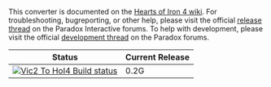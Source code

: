 This converter is documented on the [Hearts of Iron 4 wiki](https://hoi4.paradoxwikis.com/Victoria_2_to_Hearts_of_Iron_IV_converter). For troubleshooting, bugreporting, or other help, please visit the official [release thread](https://forum.paradoxplaza.com/forum/index.php?threads/vic2-to-hoi4-converter-release-thread.948992) on the Paradox Interactive forums. To help with development, please visit the official [development thread](https://forum.paradoxplaza.com/forum/index.php?threads/the-vic2-to-hoi4-converter-project-development-thread.915440) on the Paradox forums.

| Status | Current Release |  
|--------|------|
| [![Vic2 To HoI4 Build status](https://ci.appveyor.com/api/projects/status/j2n0rpj731ce3akg/branch/Vic2ToHoI4?svg=true)](https://ci.appveyor.com/project/Idhrendur/paradoxgameconverters/branch/Vic2ToHoI4) | 0.2G
